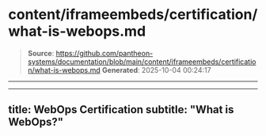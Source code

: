 # content/iframeembeds/certification/what-is-webops.md

> **Source**: https://github.com/pantheon-systems/documentation/blob/main/content/iframeembeds/certification/what-is-webops.md
> **Generated**: 2025-10-04 00:24:17

---

---
title: WebOps Certification
subtitle: "What is WebOps?"
---

<Partial file="certification-guide/what-is-webops.md" />
